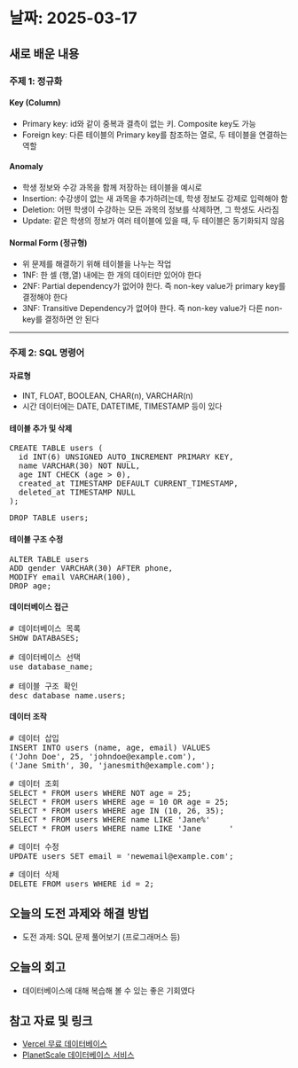 # 날짜: 2025-03-17

## 새로 배운 내용
### 주제 1: 정규화
#### Key (Column)
- Primary key: id와 같이 중복과 결측이 없는 키. Composite key도 가능
- Foreign key: 다른 테이블의 Primary key를 참조하는 열로, 두 테이블을 연결하는 역할

#### Anomaly
- 학생 정보와 수강 과목을 함께 저장하는 테이블을 예시로
- Insertion: 수강생이 없는 새 과목을 추가하려는데, 학생 정보도 강제로 입력해야 함
- Deletion: 어떤 학생이 수강하는 모든 과목의 정보를 삭제하면, 그 학생도 사라짐
- Update: 같은 학생의 정보가 여러 테이블에 있을 때, 두 테이블은 동기화되지 않음

#### Normal Form (정규형)
- 위 문제를 해결하기 위해 테이블을 나누는 작업
- 1NF: 한 셀 (행,열) 내에는 한 개의 데이터만 있어야 한다
- 2NF: Partial dependency가 없어야 한다. 즉 non-key value가 primary key를 결정해야 한다
- 3NF: Transitive Dependency가 없어야 한다. 즉 non-key value가 다른 non-key를 결정하면 안 된다

---

### 주제 2: SQL 명령어
#### 자료형
- INT, FLOAT, BOOLEAN, CHAR(n), VARCHAR(n)
- 시간 데이터에는 DATE, DATETIME, TIMESTAMP 등이 있다

#### 테이블 추가 및 삭제
<pre>
CREATE TABLE users (
  id INT(6) UNSIGNED AUTO_INCREMENT PRIMARY KEY,
  name VARCHAR(30) NOT NULL,
  age INT CHECK (age > 0),
  created_at TIMESTAMP DEFAULT CURRENT_TIMESTAMP,
  deleted_at TIMESTAMP NULL
);
</pre>

<pre>
DROP TABLE users;
</pre>

#### 테이블 구조 수정
<pre>
ALTER TABLE users
ADD gender VARCHAR(30) AFTER phone,
MODIFY email VARCHAR(100),
DROP age;
</pre>

#### 데이터베이스 접근
<pre>
# 데이터베이스 목록
SHOW DATABASES;

# 데이터베이스 선택
use database_name; 

# 테이블 구조 확인
desc database_name.users;
</pre>

#### 데이터 조작
<pre>
# 데이터 삽입
INSERT INTO users (name, age, email) VALUES
('John Doe', 25, 'johndoe@example.com'),
('Jane Smith', 30, 'janesmith@example.com');
</pre>

<pre>
# 데이터 조회
SELECT * FROM users WHERE NOT age = 25;
SELECT * FROM users WHERE age = 10 OR age = 25;
SELECT * FROM users WHERE age IN (10, 26, 35);
SELECT * FROM users WHERE name LIKE 'Jane%'
SELECT * FROM users WHERE name LIKE 'Jane _____'
</pre>

<pre>
# 데이터 수정
UPDATE users SET email = 'newemail@example.com';
</pre>

<pre>
# 데이터 삭제
DELETE FROM users WHERE id = 2;
</pre>

## 오늘의 도전 과제와 해결 방법
- 도전 과제: SQL 문제 풀어보기 (프로그래머스 등)

## 오늘의 회고
- 데이터베이스에 대해 복습해 볼 수 있는 좋은 기회였다

## 참고 자료 및 링크
- [Vercel 무료 데이터베이스](https://vercel.com/)
- [PlanetScale 데이터베이스 서비스](https://app.planetscale.com/)
